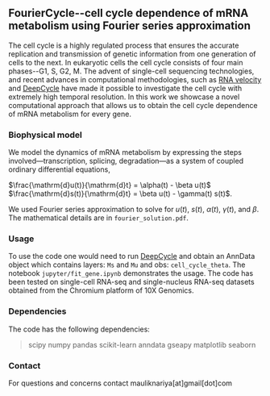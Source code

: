 ## FourierCycle--cell cycle dependence of mRNA metabolism using Fourier series approximation
The cell cycle is a highly regulated process that ensures the accurate replication and transmission of genetic information from one generation of cells to the next. In eukaryotic cells the cell cycle consists of four main phases--G1, S, G2, M. The advent of single-cell sequencing technologies, and recent advances in computational methodologies, such as [RNA velocity](http://velocyto.org/) and [DeepCycle](https://github.com/andreariba/DeepCycle) have made it possible to investigate the cell cycle with extremely high temporal resolution. In this work we showcase a novel computational approach that allows us to obtain the cell cycle dependence of mRNA metabolism for every gene.

### Biophysical model
We model the dynamics of mRNA metabolism by expressing the steps involved—transcription, splicing, degradation—as a system of coupled ordinary differential equations,

$\frac{\mathrm{d}u(t)}{\mathrm{d}t} = \alpha(t) - \beta u(t)$
$\frac{\mathrm{d}s(t)}{\mathrm{d}t} = \beta u(t) - \gamma(t) s(t)$.

We used Fourier series approximation to solve for $u(t)$, $s(t)$, $\alpha(t)$, $\gamma(t)$, and $\beta$. The mathematical details are in `fourier_solution.pdf`.

### Usage
To use the code one would need to run [DeepCycle](https://github.com/andreariba/DeepCycle) and obtain an AnnData object which contains layers: `Ms` and `Mu` and obs: `cell_cycle_theta`. The notebook `jupyter/fit_gene.ipynb` demonstrates the usage. The code has been tested on single-cell RNA-seq and single-nucleus RNA-seq datasets obtained from the Chromium platform of 10X Genomics.

### Dependencies
The code has the following dependencies:
> scipy
numpy
pandas
scikit-learn
anndata
gseapy
matplotlib
seaborn

### Contact
For questions and concerns contact mauliknariya[at]gmail[dot]com
